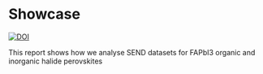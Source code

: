 # Showcase


[![DOI](https://zenodo.org/badge/DOI/10.1039/D4EE03058C.svg)](https://doi.org/10.1039/D4EE03058C)

This report shows how we analyse SEND datasets for FAPbI3 organic and inorganic halide perovskites 

